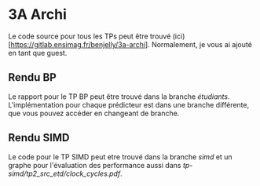 # 3A Archi

Le code source pour tous les TPs peut être trouvé (ici)[https://gitlab.ensimag.fr/benjelly/3a-archi].
Normalement, je vous ai ajouté en tant que guest.

## Rendu BP

Le rapport pour le TP BP peut être trouvé dans la branche *étudiants*.
L'implémentation pour chaque prédicteur est dans une branche différente,
que vous pouvez accéder en changeant de branche.

## Rendu SIMD

Le code pour le TP SIMD peut etre trouvé dans la branche *simd*  et
un graphe pour l'évaluation des performance aussi dans  *tp-simd/tp2_src_etd/clock_cycles.pdf*.

